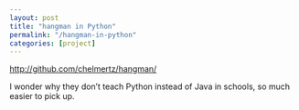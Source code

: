 ```yaml
---
layout: post
title: "hangman in Python"
permalink: "/hangman-in-python"
categories: [project]
---
```


<a href="http://github.com/chelmertz/hangman/">http://github.com/chelmertz/hangman/</a>

I wonder why they don’t teach Python instead of Java in schools, so much easier to pick up.

